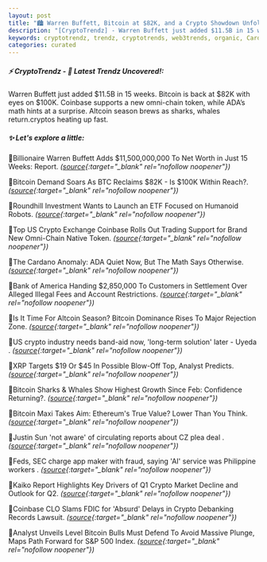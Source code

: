 ```yaml
---
layout: post
title: "🏙️ Warren Buffett, Bitcoin at $82K, and a Crypto Showdown Unfold"
description: "[CryptoTrendz] - Warren Buffett just added $11.5B in 15 weeks. Bitcoin is back at $82K with eyes on $100K. Coinbase supports a new omni-chain token, while ADA’s math hints at a surprise. Altcoin season brews as sharks, whales return.cryptos heating up fast."
keywords: cryptotrendz, trendz, cryptotrends, web3trends, organic, Cardano, Warren, Analyst, Crypto, Growth, SEC, Market, Trading, Bitcoin, Altcoin, BTC
categories: curated
---
```


##### ⚡ CryptoTrendz - 📌 *Latest Trendz Uncovered!:*

Warren Buffett just added $11.5B in 15 weeks. Bitcoin is back at $82K with eyes on $100K. Coinbase supports a new omni-chain token, while ADA’s math hints at a surprise. Altcoin season brews as sharks, whales return.cryptos heating up fast.

##### ✨ *Let's explore a little:*


🔹Billionaire Warren Buffett Adds $11,500,000,000 To Net Worth in Just 15 Weeks: Report. *([source](https://s.avyag.com/8vdq){:target="_blank" rel="nofollow noopener"})*

🔹Bitcoin Demand Soars As BTC Reclaims $82K - Is $100K Within Reach?. *([source](https://s.avyag.com/zh2t){:target="_blank" rel="nofollow noopener"})*

🔹Roundhill Investment Wants to Launch an ETF Focused on Humanoid Robots. *([source](https://s.avyag.com/9lgi){:target="_blank" rel="nofollow noopener"})*

🔹Top US Crypto Exchange Coinbase Rolls Out Trading Support for Brand New Omni-Chain Native Token. *([source](https://s.avyag.com/pg1a){:target="_blank" rel="nofollow noopener"})*

🔹The Cardano Anomaly: ADA Quiet Now, But The Math Says Otherwise. *([source](https://s.avyag.com/snyo){:target="_blank" rel="nofollow noopener"})*

🔹Bank of America Handing $2,850,000 To Customers in Settlement Over Alleged Illegal Fees and Account Restrictions. *([source](https://s.avyag.com/yfo5){:target="_blank" rel="nofollow noopener"})*

🔹Is It Time For Altcoin Season? Bitcoin Dominance Rises To Major Rejection Zone. *([source](https://s.avyag.com/7qce){:target="_blank" rel="nofollow noopener"})*

🔹US crypto industry needs band-aid now, 'long-term solution' later - Uyeda . *([source](https://s.avyag.com/atts){:target="_blank" rel="nofollow noopener"})*

🔹XRP Targets $19 Or $45 In Possible Blow-Off Top, Analyst Predicts. *([source](https://s.avyag.com/obgz){:target="_blank" rel="nofollow noopener"})*

🔹Bitcoin Sharks & Whales Show Highest Growth Since Feb: Confidence Returning?. *([source](https://s.avyag.com/xt1b){:target="_blank" rel="nofollow noopener"})*

🔹Bitcoin Maxi Takes Aim: Ethereum's True Value? Lower Than You Think. *([source](https://s.avyag.com/8q8t){:target="_blank" rel="nofollow noopener"})*

🔹Justin Sun 'not aware' of circulating reports about CZ plea deal . *([source](https://s.avyag.com/p9kv){:target="_blank" rel="nofollow noopener"})*

🔹Feds, SEC charge app maker with fraud, saying 'AI' service was Philippine workers . *([source](https://s.avyag.com/ndmu){:target="_blank" rel="nofollow noopener"})*

🔹Kaiko Report Highlights Key Drivers of Q1 Crypto Market Decline and Outlook for Q2. *([source](https://s.avyag.com/21sb){:target="_blank" rel="nofollow noopener"})*

🔹Coinbase CLO Slams FDIC for 'Absurd' Delays in Crypto Debanking Records Lawsuit. *([source](https://s.avyag.com/bw99){:target="_blank" rel="nofollow noopener"})*

🔹Analyst Unveils Level Bitcoin Bulls Must Defend To Avoid Massive Plunge, Maps Path Forward for S&P 500 Index. *([source](https://s.avyag.com/tu6s){:target="_blank" rel="nofollow noopener"})*
